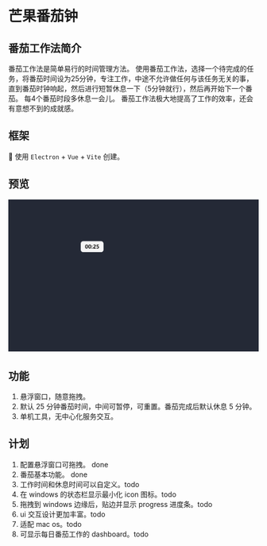 # 芒果番茄钟

## 番茄工作法简介

番茄工作法是简单易行的时间管理方法。 使用番茄工作法，选择一个待完成的任务，将番茄时间设为25分钟，专注工作，中途不允许做任何与该任务无关的事，直到番茄时钟响起，然后进行短暂休息一下（5分钟就行），然后再开始下一个番茄。 每4个番茄时段多休息一会儿。 番茄工作法极大地提高了工作的效率，还会有意想不到的成就感。

## 框架

🥳 使用 `Electron` + `Vue` + `Vite` 创建。

## 预览

![芒果番茄钟预览图](./assets/show-demo.gif)

## 功能

1. 悬浮窗口，随意拖拽。
2. 默认 25 分钟番茄时间，中间可暂停，可重置。番茄完成后默认休息 5 分钟。
3. 单机工具，无中心化服务交互。

## 计划

1. 配置悬浮窗口可拖拽。 done
2. 番茄基本功能。 done
3. 工作时间和休息时间可以自定义。todo
4. 在 windows 的状态栏显示最小化 icon 图标。todo 
5. 拖拽到 windows 边缘后，贴边并显示 progress 进度条。todo
6. ui 交互设计更加丰富。todo
7. 适配 mac os。todo
8. 可显示每日番茄工作的 dashboard。todo
